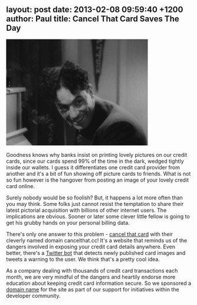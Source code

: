 layout: post
date: 2013-02-08 09:59:40 +1200
author: Paul
title: Cancel That Card Saves The Day
----

![madness.jpg](/media/2013-02-08-madness.jpg)

Goodness knows why banks insist on printing lovely pictures on our credit cards, since our cards spend 99% of the time in the dark, wedged tightly inside our wallets. I guess it differentiates one credit card provider from another and it's a bit of fun showing off picture cards to friends. What is not so fun however is the hangover from posting an image of your lovely credit card online.

Surely nobody would be so foolish? But, it happens a lot more often than you may think. Some folks just cannot resist the temptation to share their latest pictorial acquisition with billions of other internet users. The implications are obvious. Sooner or later some clever little fellow is going to get his grubby hands on your personal billing data.

There's only one answer to this problem - [cancel that card](http://cancelthat.cc/) with their cleverly named domain cancelthat.cc! It's a website that reminds us of the dangers involved in exposing your credit card details anywhere. Even better, there's a [Twitter bot](https://twitter.com/cancelthatcard) that detects newly published card images and tweets a warning to the user. We think that's a pretty cool idea. 

As a company dealing with thousands of credit card transactions each month, we are very mindful of the dangers and heartily endorse more education about keeping credit card information secure. So we sponsored a [domain name](https://iwantmyname.com/domains) for the site as part of our support for initiatives within the developer community.
